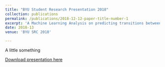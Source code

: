 ```yaml
---
title: "BYU Student Research Presentation 2018"
collection: publications
permalink: /publications/2018-12-12-paper-title-number-1
excerpt: 'A Machine Learning Analysis on predicting transitions between communities, using baseball teams as a proxy'
date: 2018-13
venue: 'BYU SRC 2018'

---
```

A little something

[Download presentation here](http://joeleung16.github.io/files/Joseph_Leung_Resume.pdf)
